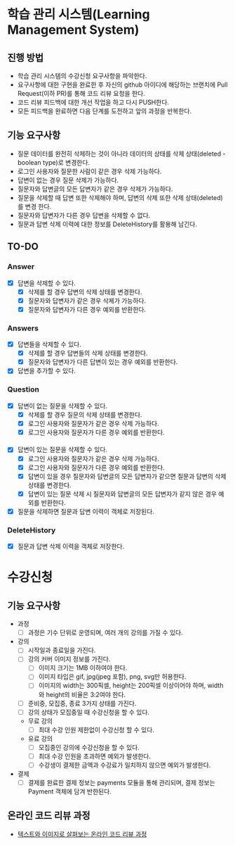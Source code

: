 # 학습 관리 시스템(Learning Management System)
## 진행 방법
* 학습 관리 시스템의 수강신청 요구사항을 파악한다.
* 요구사항에 대한 구현을 완료한 후 자신의 github 아이디에 해당하는 브랜치에 Pull Request(이하 PR)를 통해 코드 리뷰 요청을 한다.
* 코드 리뷰 피드백에 대한 개선 작업을 하고 다시 PUSH한다.
* 모든 피드백을 완료하면 다음 단계를 도전하고 앞의 과정을 반복한다.

## 기능 요구사항
* 질문 데이터를 완전히 삭제하는 것이 아니라 데이터의 상태를 삭제 상태(deleted - boolean type)로 변경한다.
* 로그인 사용자와 질문한 사람이 같은 경우 삭제 가능하다.
* 답변이 없는 경우 질문 삭제가 가능하다.
* 질문자와 답변글의 모든 답변자가 같은 경우 삭제가 가능하다.
* 질문을 삭제할 때 답변 또한 삭제해야 하며, 답변의 삭제 또한 삭제 상태(deleted)를 변경
한다.
* 질문자와 답변자가 다른 경우 답변을 삭제할 수 없다.
* 질문과 답변 삭제 이력에 대한 정보를 DeleteHistory를 활용해 남긴다.

## TO-DO
### Answer
* [X] 답변을 삭제할 수 있다.
  * [X] 삭제를 할 경우 답변의 삭제 상태를 변경한다.
  * [X] 질문자와 답변자가 같은 경우 삭제가 가능하다.
  * [X] 질문자와 답변자가 다른 경우 예외를 반환한다.

### Answers
* [X] 답변들을 삭제할 수 있다.
  * [X] 삭제를 할 경우 답변들의 삭제 상태를 변경한다.
  * [X] 질문자와 답변자가 다른 답변이 있는 경우 예외를 반환한다.

* [X] 답변을 추가할 수 있다.

### Question
* [X] 답변이 없는 질문을 삭제할 수 있다.
  * [X] 삭제를 할 경우 질문의 삭제 상태를 변경한다.
  * [X] 로그인 사용자와 질문자가 같은 경우 삭제 가능하다.
  * [X] 로그인 사용자와 질문자가 다른 경우 예외를 반환한다.
####
* [X] 답변이 있는 질문을 삭제할 수 있다.
  * [X] 로그인 사용자와 질문자가 같은 경우 삭제 가능하다.
  * [X] 로그인 사용자와 질문자가 다른 경우 예외를 반환한다.
  * [X] 답변이 있을 경우 질문자와 답변글의 모든 답변자가 같으면 질문과 답변의 삭제 상태를 변경한다.
  * [X] 답변이 있는 질문 삭제 시 질문자와 답변글의 모든 답변자가 같지 않은 경우 예외를 반환한다.
  
* [X] 질문을 삭제하면 질문과 답변 이력이 객체로 저장된다.

### DeleteHistory
* [X] 질문과 답변 삭제 이력을 객체로 저장한다.

# 수강신청
## 기능 요구사항
* 과정
  * [ ] 과정은 기수 단위로 운영되며, 여러 개의 강의를 가질 수 있다.
* 강의
  * [ ] 시작일과 종료일을 가진다.
  * [ ] 강의 커버 이미지 정보를 가진다.
    * [ ] 이미지 크기는 1MB 이하여야 한다.
    * [ ] 이미지 타입은 gif, jpg(jpeg 포함), png, svg만 허용한다.
    * [ ] 이미지의 width는 300픽셀, height는 200픽셀 이상이어야 하며, width와 height의 비율은 3:2여야 한다.
  * [ ] 준비중, 모집중, 종료 3가지 상태를 가진다.
  * [ ] 강의 상태가 모집중일 때 수강신청을 할 수 있다.
  * 무료 강의
    * [ ] 최대 수강 인원 제한없이 수강신청 할 수 있다.
  * 유료 강의
    * [ ] 모집중인 강의에 수강신청을 할 수 있다.
    * [ ] 최대 수강 인원을 초과하면 예외가 발생한다.
    * [ ] 수강생이 결제한 금액과 수강료가 일치하지 않으면 예외가 발생한다.
* 결제
  * [ ] 결제를 완료한 결제 정보는 payments 모듈을 통해 관리되며, 결제 정보는 Payment 객체에 담겨 반한된다.

## 온라인 코드 리뷰 과정
* [텍스트와 이미지로 살펴보는 온라인 코드 리뷰 과정](https://github.com/next-step/nextstep-docs/tree/master/codereview)
